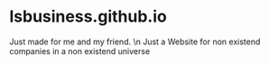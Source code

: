 # lsbusiness.github.io

Just made for me and my friend. \n
Just a Website for non existend companies in a non existend universe
